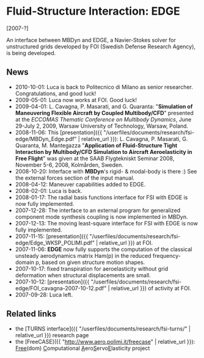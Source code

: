 ---
---

# Fluid-Structure Interaction: EDGE
[2007-?]

An interface between MBDyn and EDGE, a Navier-Stokes solver for unstructured grids developed by FOI (Swedish Defense Research Agency), is being developed.

## News

* 2010-10-01: Luca is back to Politecnico di Milano as senior researcher. Congratulations, and good luck!
* 2009-05-01: Luca now works at FOI. Good luck!
* 2009-04-01: L. Cavagna, P. Masarati, and G. Quaranta: "**Simulation of Maneuvering Flexible Aircraft by Coupled Multibody/CFD**" presented at the 
  _ECCOMAS Thematic Conference on Multibody Dynamics_, June 29-July 2, 2009, Warsaw University of Technology, Warsaw, Poland.
* 2008-11-06: This [presentation]({{ "/userfiles/documents/research/fsi-edge/MBDyn_Edge.pdf" | relative_url }}): L. Cavagna, P. Masarati, G. Quaranta, M. Mantegazza
  "**Application of Fluid-Structure Tight Interaction by Multibody/CFD Simulation to Aircraft Aeroelasticity in Free Flight**"
  was given at the SAAB Flygtekniskt Seminar 2008, November 5-6, 2008, Kolmården, Sweden.
* 2008-10-20: Interface with **MBDyn**'s rigid- & modal-body is there :) See the external forces section of the input manual.
* 2008-04-12: Maneuver capabilities added to EDGE.
* 2008-02-01: Luca is back.
* 2008-01-17: The radial basis functions interface for FSI with EDGE is now fully implemented.
* 2007-12-28: The interface to an external program for generalized component mode synthesis coupling is now implemented in MBDyn.
* 2007-12-13: The moving least-square interface for FSI with EDGE is now fully implemented.
* 2007-11-15: [presentation]({{ "/userfiles/documents/research/fsi-edge/Edge_WKSP_POLIMI.pdf" | relative_url }}) at FOI.
* 2007-11-06: **EDGE** now fully supports the computation of the classical unsteady aerodynamics matrix Ham(p) in the reduced frequency-domain p, based on given structure motion shapes.
* 2007-10-17: fixed transpiration for aeroelasticity without grid deformation when structural displacements are small.
* 2007-10-12: [presentation]({{ "/userfiles/documents/research/fsi-edge/FOI_cavagna-2007-10-12.pdf" | relative_url }}) of activity at FOI.
* 2007-09-28: Luca left.

## Related links

* the [TURNS interface]({{ "/userfiles/documents/research/fsi-turns/" | relative_url }}) research page
* the [FreeCASE]({{ "http://www.aero.polimi.it/freecase" | relative_url }}): 
  <u>Free</u>(dom) <u>C</u>omputational <u>A</u>ero<u>S</u>ervo<u>E</u>lasticity project
